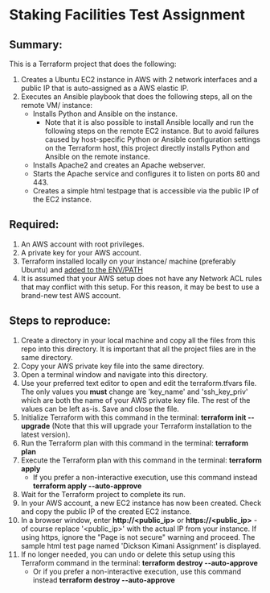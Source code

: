 # Staking Facilities Test Assignment


## Summary:
This is a Terraform project that does the following:
1. Creates a Ubuntu EC2 instance in AWS with 2 network interfaces and a public IP that is auto-assigned as a AWS elastic IP.
2. Executes an Ansible playbook that does the following steps, all on the remote VM/ instance:
    - Installs Python and Ansible on the instance.
      - Note that it is also possible to install Ansible locally and run the following steps on the remote EC2 instance. But to avoid failures caused by host-specific Python or Ansible configuration settings on the Terraform host, this project directly installs Python and Ansible on the remote instance.
    - Installs Apache2 and creates an Apache webserver.
    - Starts the Apache service and configures it to listen on ports 80 and 443.
    - Creates a simple html testpage that is accessible via the public IP of the EC2 instance. 


## Required:
1. An AWS account with root privileges.
2. A private key for your AWS account.
3. Terraform installed locally on your instance/ machine (preferably Ubuntu) and [added to the ENV/PATH](https://developer.hashicorp.com/terraform/tutorials/aws-get-started/install-cli)
4. It is assumed that your AWS setup does not have any Network ACL rules that may conflict with this setup. For this reason, it may be best to use a brand-new test AWS account.


## Steps to reproduce:
1. Create a directory in your local machine and copy all the files from this repo into this directory. It is important that all the project files are in the same directory.
2. Copy your AWS private key file into the same directory.
3. Open a terminal window and navigate into this directory.
4. Use your preferred text editor to open and edit the terraform.tfvars file. The only values you **must** change are 'key_name' and 'ssh_key_priv' which are both the name of your AWS private key file. The rest of the values can be left as-is. Save and close the file.
5. Initialize Terraform with this command in the terminal: **terraform init --upgrade** (Note that this will upgrade your Terraform installation to the latest version).
6. Run the Terraform plan with this command in the terminal: **terraform plan**
7. Execute the Terraform plan with this command in the terminal: **terraform apply**
   - If you prefer a non-interactive execution, use this command instead **terraform apply --auto-approve**
8. Wait for the Terraform project to complete its run.
9. In your AWS account, a new EC2 instance has now been created. Check and copy the public IP of the created EC2 instance.
10. In a browser window, enter **http://<public_ip>** or **https://<public_ip>** - of course replace '<public_ip>' with the actual IP from your instance. If using https, ignore the "Page is not secure" warning and proceed. The sample html test page named 'Dickson Kimani Assignment' is displayed.
11. If no longer needed, you can undo or delete this setup using this Terraform command in the terminal: **terraform destroy --auto-approve**
    - Or if you prefer a non-interactive execution, use this command instead **terraform destroy --auto-approve**
